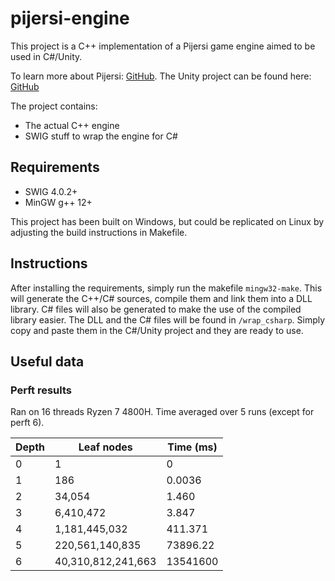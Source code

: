 # pijersi-engine

This project is a C++ implementation of a Pijersi game engine aimed to be used in C#/Unity.

To learn more about Pijersi: [GitHub](https://github.com/LucasBorboleta/pijersi).
The Unity project can be found here: [GitHub](https://github.com/arthur-liu-lsh/pijersi-unity)

The project contains: 
* The actual C++ engine
* SWIG stuff to wrap the engine for C# 

## Requirements

* SWIG 4.0.2+
* MinGW g++ 12+

This project has been built on Windows, but could be replicated on Linux by adjusting the build instructions in Makefile.

## Instructions

After installing the requirements, simply run the makefile ```mingw32-make```. This will generate the C++/C# sources, compile them and link them into a DLL library. C# files will also be generated to make the use of the compiled library easier.
The DLL and the C# files will be found in ```/wrap_csharp```. Simply copy and paste them in the C#/Unity project and they are ready to use.

## Useful data

### Perft results

Ran on 16 threads Ryzen 7 4800H. Time averaged over 5 runs (except for perft 6).

| Depth | Leaf nodes         | Time (ms) |
|-------|--------------------|-----------|
| 0     | 1                  | 0         |
| 1     | 186                | 0.0036    |
| 2     | 34,054             | 1.460     |
| 3     | 6,410,472          | 3.847     |
| 4     | 1,181,445,032      | 411.371   |
| 5     | 220,561,140,835    | 73896.22  |
| 6     | 40,310,812,241,663 | 13541600  |